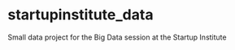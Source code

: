 startupinstitute_data
=====================

Small data project for the Big Data session at the Startup Institute

